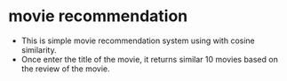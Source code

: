 # movie recommendation

- This is simple movie recommendation system using with cosine similarity.
- Once enter the title of the movie, it returns similar 10 movies based on the review of the movie.
